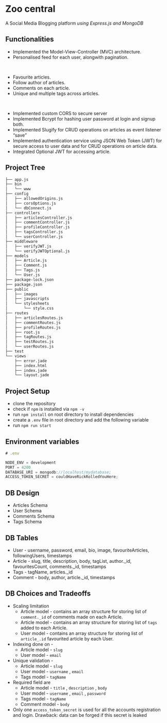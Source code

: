 # Zoo central 
A Social Media Blogging platform *using Express.js and MongoDB*

## Functionalities

- Implemented the Model-View-Controller (MVC) architecture.
- Personalised feed for each user, alongwith pagination.

<br> 

- Favourite articles.
- Follow author of articles.
- Comments on each article.
- Unique and multiple tags across articles.

<br>

- Implemented custom CORS to secure server 
- Implemented Bcrypt for hashing user password at login and signup both. 
- Implemented Slugify for CRUD operations on articles as event listener “save”
- Implemented authentication service using JSON Web Token (JWT) for secure access to user data and for CRUD operations on article data.
- Integrated Optional JWT for accessing article.    




## Project Tree

``` bash
├── app.js
├── bin
│   └── www
├── config
│   ├── allowedOrigins.js
│   ├── corsOptions.js
│   └── dbConnect.js
├── controllers
│   ├── articlesController.js
│   ├── commentController.js
│   ├── profileController.js
│   ├── tagsController.js
│   └── userController.js
├── middleware
│   ├── verifyJWT.js
│   └── verifyJWTOptional.js
├── models
│   ├── Article.js
│   ├── Comment.js
│   ├── Tags.js
│   └── User.js
├── package-lock.json
├── package.json
├── public
│   ├── images
│   ├── javascripts
│   └── stylesheets
│       └── style.css
├── routes
│   ├── articlesRoutes.js
│   ├── commentRoutes.js
│   ├── profileRoutes.js
│   ├── root.js
│   ├── tagRoutes.js
│   ├── testRoutes.js
│   └── userRoutes.js
├── test
└── views
    ├── error.jade
    ├── index.html
    ├── index.jade
    └── layout.jade
```

## Project Setup

- clone the repository
- check if `npm` is installed via `npm -v`
- run `npm install` on root directory to install dependencies
- create a `.env` file in root directory and add the following variable
- run `npm run start`

## Environment variables

```jsx
# .env

NODE_ENV = development
PORT = 4200
DATABASE_URI = mongodb://localhost/mydatabase;
ACCESS_TOKEN_SECRET = couldHaveRickRolledYouHere;
```

## DB Design

- Articles Schema
- User Schema
- Comments Schema
- Tags Schema

## DB Tables

- User - username, password, email, bio, image, favouriteArticles, followingUsers, timestamps
- Article - slug, title, description, body, tagList, author._id, favouritesCount, comments._id, timestamps
- Tags - tagName, articles._id
- Comment - body, author, article._id, timestamps

## DB Choices and Tradeoffs

- Scaling limitation
    - Article model - contains an array structure for storing list of `comment._id`  of comments made on each Article.
    - Article model - contains an array structure for storing list of `tags`  added to each Article.
    - User model - contains an array structure for storing list of `article_.id`  favourited article by each User.
- Indexing done on -
    - Article model - `slug`
    - User model - `email`
- Unique validation  -
    - Article model - `slug`
    - User model - `username` , `email`
    - Tags model - `tagName`
- Required field are
    - Article model - `title`  , `description` , `body`
    - User model -  `username` , `email` , `password`
    - Tags model - `tagName`
    - Comment model - `body`
- Only one `access_token_secret` is used for all the accounts registration and login. Drawback: data can be forged if this secret is leaked
